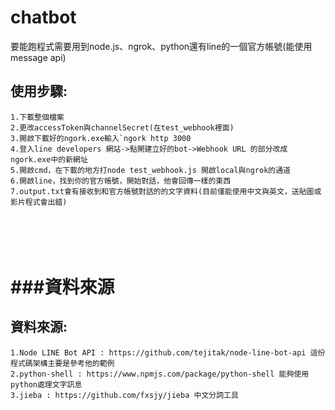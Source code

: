 chatbot
======
  要能跑程式需要用到node.js、ngrok、python還有line的一個官方帳號(能使用message api)

使用步驟:
------
	1.下載整個檔案
	2.更改accessToken與channelSecret(在test_webhook裡面)
	3.開啟下載好的ngork.exe輸入`ngork http 3000
	4.登入line developers 網站->點開建立好的bot->Webhook URL 的部分改成ngork.exe中的新網址
	5.開啟cmd，在下載的地方打node test_webhook.js 開啟local與ngrok的通道
	6.開啟line，找到你的官方帳號，開始對話，他會回傳一樣的東西
	7.output.txt會有接收到和官方帳號對話的的文字資料(目前僅能使用中文與英文，送貼圖或影片程式會出錯)

<br></br>
###資料來源
=======

資料來源:
------
	1.Node LINE Bot API : https://github.com/tejitak/node-line-bot-api 這份程式碼架構主要是參考他的範例 
	2.python-shell : https://www.npmjs.com/package/python-shell 能夠使用python處理文字訊息
	3.jieba : https://github.com/fxsjy/jieba 中文分詞工具
